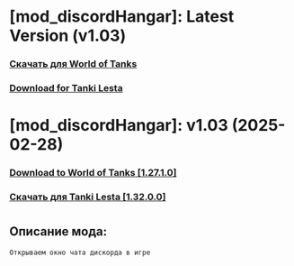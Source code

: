 # [mod_discordHangar]: Latest Version (v1.03)
### [**Скачать для World of Tanks**](https://github.com/spoter/spoter-mods/releases/download/latest/mod_discordHangar.zip)
### [**Download for Tanki Lesta**](https://github.com/spoter/spoter-mods/releases/download/latest/mod_discordHangar_RU.zip)
#
# [mod_discordHangar]: v1.03 (2025-02-28)
### [**Download to World of Tanks [1.27.1.0]**](https://github.com/spoter/spoter-mods/releases/download/v7/mod_discordHangar.zip)
### [**Скачать для Tanki Lesta [1.32.0.0]**](https://github.com/spoter/spoter-mods/releases/download/v7/mod_discordHangar_RU.zip)
#
## Описание мода:
    Открываем окно чата дискорда в игре

